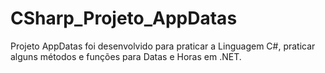 # CSharp_Projeto_AppDatas
Projeto AppDatas foi desenvolvido para praticar a Linguagem C#, praticar alguns métodos e funções para Datas e Horas em .NET.

